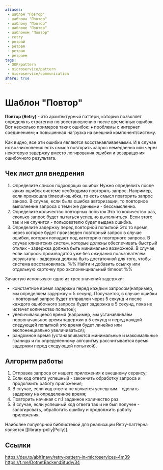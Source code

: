 ```yaml
---
aliases:
 - шаблон "Повтор"
 - шаблона "Повтор"
 - шаблону "Повтор"
 - шаблоне "Повтор"
 - шаблоном "Повтор"
 - retry
 - ретрай
 - ретрая
 - ретраю
 - ретраем
tags: 
 - OOP/pattern
 - microservice/pattern
 - microservice/communication
share: true
---
```

# Шаблон "Повтор"
**Повтор (Retry)** - это архитектурный паттерн, который позволяет определять стратегию по восстановлению после временных ошибок.
Вот несколько примеров таких ошибок:
⦁ проблемы с интернет соединением;
⦁ повышенная нагрузка на внешний компонент/систему.

Как видно, все эти ошибки являются восстанавливаемыми. И в случае их возникновения есть смысл повторить запрос немедленно или через некоторую задержку вместо логирования ошибки и возвращения ошибочного результата.

## Чек лист для внедрения
1. Определите список подходящих ошибок
	Нужно определить после каких ошибок системе необходимо повторять запрос. Например, если произошла timeout-ошибка, то есть смысл повторить запрос заново. В случае, если была ошибка авторизации, то повторное выполнение запроса с теми же данными - бессмысленно.
1. Определите количество повторных попыток
	Это то количество раз, сколько запрос будет пытаться успешно выполниться. Если этого так и не случится - пользователю будет выдана ошибка.
1. Определите задержку перед повторной попыткой
	Это то время, через которое будет произведен повторный запрос в случае ошибки, которая попадает под категорию повторного запроса. В случае клиентских систем, которые должны обеспечивать быстрый отклик - задержка должна быть минимально возможной. В случае, если запросы производятся уже без ожидания пользователем результата - задержка должна быть достаточной для того, чтобы система восстановилась. %% Найти и добавить ссылку или отдельную карточку про экспоненциальный timeout %%

Зачастую используют одно из трех значений задержки:
- константное время задержки перед каждым запросом(например, мы определяем задержку = 5 секунд. Получается, в случае ошибки - повторный запрос будет отправлен через 5 секунд и после каждого ошибочного запроса будет задержка в 5 секунд, пока не истечет количество попыток);
- увеличивающееся время (например, мы устанавливаем первоначальное время задержки в 5 секунд и перед каждой следующей попыткой это время будет линейно или экспоненциально увеличиваться);
- рандомное время (устанавливаются минимальные и максимальные границы и по определенному алгоритму рассчитывается время задержки перед следующей попыткой).

## Алгоритм работы
1. Отправка запроса от нашего приложения к внешнему сервису;
2. Если код ответа успешный - закончить обработку запроса и продолжить работу приложения;
3. В случае, если код ответа не является успешным - сделать задержку на определенное время;
4. Повторить начиная с п.1 заданное количество раз
5. В случае, если успешный код ответа так и не был получен - залогировать, обработать ошибку и продолжить работу приложения.

Наиболее популярной библиотекой для реализации Retry-паттерна является [[library-polly|Polly]].

## Ссылки
https://dev.to/abh1navv/retry-pattern-in-microservices-4m39
https://t.me/DotnetBackendStudy/34